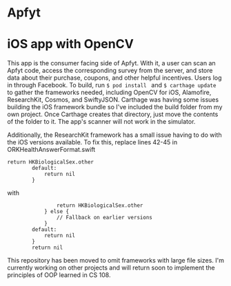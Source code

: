 # Apfyt
# iOS app with OpenCV

This app is the consumer facing side of Apfyt. With it, a user can scan an Apfyt code, access the corresponding survey from the server, and store data about their purchase, coupons, and other helpful incentives. Users log in through Facebook. To build, run ```$ pod install ``` and ```$ carthage update ``` to gather the frameworks needed, including OpenCV for iOS, Alamofire, ResearchKit, Cosmos, and SwiftyJSON. Carthage was having some issues building the iOS framework bundle so I've included the build folder from my own project. Once Carthage creates that directory, just move the contents of the folder to it. The app's scanner will not work in the simulator.

Additionally, the ResearchKit framework has a small issue having to do with the
iOS versions available. To fix this, replace lines 42-45 in
ORKHealthAnswerFormat.swift
```
return HKBiologicalSex.other
        default:
            return nil
        }
```
 with 

```if #available(iOS 8.2, *) {
                return HKBiologicalSex.other
            } else {
                // Fallback on earlier versions
            }
        default:
            return nil
        }
        return nil
```

This repository has been moved to omit frameworks with large file sizes. I'm currently working on other projects and will return soon to implement
the principles of OOP learned in CS 108.
